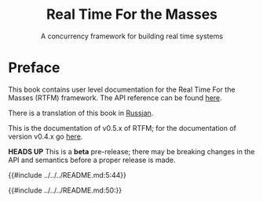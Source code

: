 <h1 align="center">Real Time For the Masses</h1>

<p align="center">A concurrency framework for building real time systems</p>

# Preface

This book contains user level documentation for the Real Time For the Masses
(RTFM) framework. The API reference can be found [here](../../api).

There is a translation of this book in [Russian].

[Russian]: ../ru/index.html

This is the documentation of v0.5.x of RTFM; for the documentation of version
v0.4.x go [here](/0.4).

**HEADS UP** This is a **beta** pre-release; there may be breaking changes in
the API and semantics before a proper release is made.

{{#include ../../../README.md:5:44}}

{{#include ../../../README.md:50:}}
